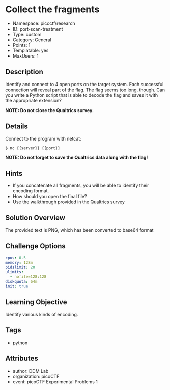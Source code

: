 # Collect the fragments

- Namespace: picoctf/research
- ID: port-scan-treatment
- Type: custom
- Category: General
- Points: 1
- Templatable: yes
- MaxUsers: 1

## Description

Identify and connect to 4 open ports on the target system.
Each successful connection will reveal part of the flag.
The flag seems too long, though. Can you write a Python script that is able to
decode the flag and saves it with the appropriate extension?

**NOTE: Do not close the Qualtrics survey.**

## Details

Connect to the program with netcat:

`$ nc {{server}} {{port}}`

**NOTE: Do not forget to save the Qualtrics data along with the flag!**


## Hints

- If you concatenate all fragments, you will be able to identify their encoding format.
- How should you open the final file?
- Use the walkthrough provided in the Qualtrics survey

## Solution Overview

The provided text is PNG, which has been converted to base64 format

## Challenge Options

```yaml
cpus: 0.5
memory: 128m
pidslimit: 20
ulimits:
  - nofile=128:128
diskquota: 64m
init: true
```

## Learning Objective

Identify various kinds of encoding.

## Tags

- python

## Attributes

- author: DDM Lab
- organization: picoCTF
- event: picoCTF Experimental Problems 1
